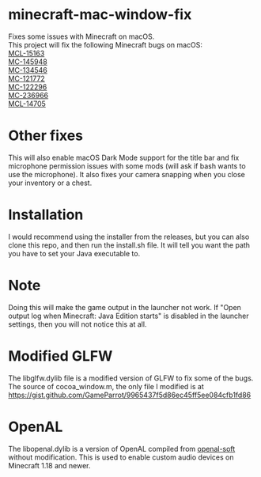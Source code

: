 # minecraft-mac-window-fix
Fixes some issues with Minecraft on macOS.  
This project will fix the following Minecraft bugs on macOS:  
[MCL-15163](https://bugs.mojang.com/browse/MCL-15163)  
[MC-145948](https://bugs.mojang.com/browse/MC-145948)  
[MC-134546](https://bugs.mojang.com/browse/MC-134546)  
[MC-121772](https://bugs.mojang.com/browse/MC-121772)  
[MC-122296](https://bugs.mojang.com/browse/MC-122296)  
[MC-236966](https://bugs.mojang.com/browse/MC-236966)  
[MCL-14705](https://bugs.mojang.com/browse/MCL-14705)

# Other fixes
This will also enable macOS Dark Mode support for the title bar and fix microphone permission issues with some mods (will ask if bash wants to use the microphone). It also fixes your camera snapping when you close your inventory or a chest.

# Installation
I would recommend using the installer from the releases, but you can also clone this repo, and then run the install.sh file. It will tell you want the path you have to set your Java executable to. 

# Note
Doing this will make the game output in the launcher not work. If "Open output log when Minecraft: Java Edition starts" is disabled in the launcher settings, then you will not notice this at all.

# Modified GLFW
The libglfw.dylib file is a modified version of GLFW to fix some of the bugs. The source of cocoa_window.m, the only file I modified is at https://gist.github.com/GameParrot/9965437f5d86ec45ff5ee084cfb1fd86

# OpenAL
The libopenal.dylib is a version of OpenAL compiled from [openal-soft](https://github.com/kcat/openal-soft) without modification. This is used to enable custom audio devices on Minecraft 1.18 and newer.
